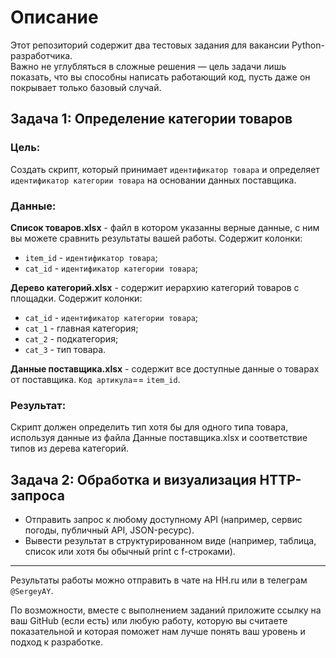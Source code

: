 # Описание

Этот репозиторий содержит два тестовых задания для вакансии Python-разработчика.  
Важно не углубляться в сложные решения — цель задачи лишь показать, что вы способны написать работающий код, пусть даже 
он покрывает только базовый случай.

## Задача 1: Определение категории товаров
### Цель:
Создать скрипт, который принимает `идентификатор товара` и определяет `идентификатор категории товара` на основании данных поставщика.

### Данные:

**Список товаров.xlsx** - файл в котором указанны верные данные, с ним вы можете сравнить результаты вашей работы.
Содержит колонки:
- `item_id` - `идентификатор товара`;
- `cat_id` - `идентификатор категории товара`;  

**Дерево категорий.xlsx** - содержит иерархию категорий товаров с площадки. Содержит колонки:
- `cat_id` - `идентификатор категории товара`;
- `cat_1` - главная категория;
- `cat_2` - подкатегория;
- `cat_3` - тип товара.  

**Данные поставщика.xlsx** - содержит все доступные данные о товарах от поставщика. `Код артикула`== `item_id`.

### Результат:

Скрипт должен определить тип хотя бы для одного типа товара, используя данные из файла Данные поставщика.xlsx и соответствие 
типов из дерева категорий.

## Задача 2: Обработка и визуализация HTTP-запроса

- Отправить запрос к любому доступному API (например, сервис погоды, публичный API, JSON-ресурс).
- Вывести результат в структурированном виде (например, таблица, список или хотя бы обычный print c f-строками).
---
Результаты работы можно отправить в чате на HH.ru или в телеграм `@SergeyAY`.  

По возможности, вместе с выполнением заданий приложите ссылку на ваш GitHub (если есть) или любую работу, которую вы 
считаете показательной и которая поможет нам лучше понять ваш уровень и подход к разработке.

